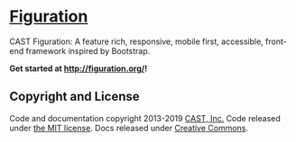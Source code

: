 # [Figuration](http://figuration.org/)

CAST Figuration: A feature rich, responsive, mobile first, accessible, front-end framework inspired by Bootstrap.

**Get started at <http://figuration.org/>!**

## Copyright and License

Code and documentation copyright 2013-2019 [CAST, Inc.](http://www.cast.org/) Code released under [the MIT license](https://github.com/cast-org/figuration/blob/master/LICENSE). Docs released under [Creative Commons](https://github.com/cast-org/figuration/blob/gh-pages/LICENSE).
